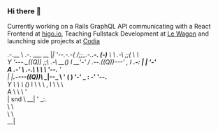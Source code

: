 ### Hi there 👋

Currently working on a Rails GraphQL API communicating with a React Frontend at [higo.io](http://higo.io/), Teaching Fullstack Development at [Le Wagon](https://github.com/lewagon/) and launching side projects at [Codia](https://www.codia.co)

.-.__      \ .-.  ___  __
|_|  '--.-.-(   \/\;;\_\.-._______.-.
(-)___     \ \ .-\ \;;\(   \       \ \
 Y    '---._\_((Q)) \;;\\ .-\     __(_)
 I           __'-' / .--.((Q))---'    \,
 I     ___.-:    \|  |   \'-'_          \
 A  .-'      \ .-.\   \   \ \ '--.__     '\
 |  |____.----((Q))\   \__|--\_      \     '
    ( )        '-'  \_  :  \-' '--.___\
     Y                \  \  \       \(_)
     I                 \  \  \         \,
     I                  \  \  \          \
     A                   \  \  \          '\
     |              snd   \  \__|           '
                           \_:.  \
                             \ \  \
                              \ \  \
                               \_\_|
